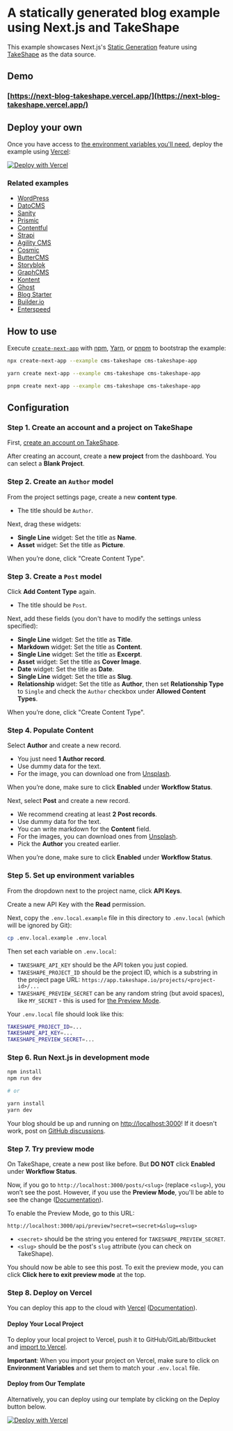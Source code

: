# A statically generated blog example using Next.js and TakeShape

This example showcases Next.js's [Static Generation](https://nextjs.org/docs/basic-features/pages) feature using [TakeShape](https://www.takeshape.io/) as the data source.

## Demo

### [https://next-blog-takeshape.vercel.app/](https://next-blog-takeshape.vercel.app/)

## Deploy your own

Once you have access to [the environment variables you'll need](#step-5-set-up-environment-variables), deploy the example using [Vercel](https://vercel.com?utm_source=github&utm_medium=readme&utm_campaign=next-example):

[![Deploy with Vercel](https://vercel.com/button)](https://vercel.com/new/git/external?repository-url=https://github.com/vercel/next.js/tree/canary/examples/cms-takeshape&project-name=cms-takeshape&repository-name=cms-takeshape&env=TAKESHAPE_PROJECT_ID,TAKESHAPE_API_KEY,TAKESHAPE_PREVIEW_SECRET&envDescription=Required%20to%20connect%20the%20app%20with%20TakeShape&envLink=https://vercel.link/cms-takeshape-env)

### Related examples

- [WordPress](/examples/cms-wordpress)
- [DatoCMS](/examples/cms-datocms)
- [Sanity](/examples/cms-sanity)
- [Prismic](/examples/cms-prismic)
- [Contentful](/examples/cms-contentful)
- [Strapi](/examples/cms-strapi)
- [Agility CMS](/examples/cms-agilitycms)
- [Cosmic](/examples/cms-cosmic)
- [ButterCMS](/examples/cms-buttercms)
- [Storyblok](/examples/cms-storyblok)
- [GraphCMS](/examples/cms-graphcms)
- [Kontent](/examples/cms-kontent)
- [Ghost](/examples/cms-ghost)
- [Blog Starter](/examples/blog-starter)
- [Builder.io](/examples/cms-builder-io)
- [Enterspeed](/examples/cms-enterspeed)

## How to use

Execute [`create-next-app`](https://github.com/vercel/next.js/tree/canary/packages/create-next-app) with [npm](https://docs.npmjs.com/cli/init), [Yarn](https://yarnpkg.com/lang/en/docs/cli/create/), or [pnpm](https://pnpm.io) to bootstrap the example:

```bash
npx create-next-app --example cms-takeshape cms-takeshape-app
```

```bash
yarn create next-app --example cms-takeshape cms-takeshape-app
```

```bash
pnpm create next-app --example cms-takeshape cms-takeshape-app
```

## Configuration

### Step 1. Create an account and a project on TakeShape

First, [create an account on TakeShape](https://www.takeshape.io/).

After creating an account, create a **new project** from the dashboard. You can select a **Blank Project**.

### Step 2. Create an `Author` model

From the project settings page, create a new **content type**.

- The title should be `Author`.

Next, drag these widgets:

- **Single Line** widget: Set the title as **Name**.
- **Asset** widget: Set the title as **Picture**.

When you’re done, click "Create Content Type".

### Step 3. Create a `Post` model

Click **Add Content Type** again.

- The title should be `Post`.

Next, add these fields (you don't have to modify the settings unless specified):

- **Single Line** widget: Set the title as **Title**.
- **Markdown** widget: Set the title as **Content**.
- **Single Line** widget: Set the title as **Excerpt**.
- **Asset** widget: Set the title as **Cover Image**.
- **Date** widget: Set the title as **Date**.
- **Single Line** widget: Set the title as **Slug**.
- **Relationship** widget: Set the title as **Author**, then set **Relationship Type** to `Single` and check the `Author` checkbox under **Allowed Content Types**.

When you’re done, click "Create Content Type".

### Step 4. Populate Content

Select **Author** and create a new record.

- You just need **1 Author record**.
- Use dummy data for the text.
- For the image, you can download one from [Unsplash](https://unsplash.com/).

When you’re done, make sure to click **Enabled** under **Workflow Status**.

Next, select **Post** and create a new record.

- We recommend creating at least **2 Post records**.
- Use dummy data for the text.
- You can write markdown for the **Content** field.
- For the images, you can download ones from [Unsplash](https://unsplash.com/).
- Pick the **Author** you created earlier.

When you’re done, make sure to click **Enabled** under **Workflow Status**.

### Step 5. Set up environment variables

From the dropdown next to the project name, click **API Keys**.

Create a new API Key with the **Read** permission.

Next, copy the `.env.local.example` file in this directory to `.env.local` (which will be ignored by Git):

```bash
cp .env.local.example .env.local
```

Then set each variable on `.env.local`:

- `TAKESHAPE_API_KEY` should be the API token you just copied.
- `TAKESHAPE_PROJECT_ID` should be the project ID, which is a substring in the project page URL: `https://app.takeshape.io/projects/<project-id>/...`
- `TAKESHAPE_PREVIEW_SECRET` can be any random string (but avoid spaces), like `MY_SECRET` - this is used for [the Preview Mode](https://nextjs.org/docs/advanced-features/preview-mode).

Your `.env.local` file should look like this:

```bash
TAKESHAPE_PROJECT_ID=...
TAKESHAPE_API_KEY=...
TAKESHAPE_PREVIEW_SECRET=...
```

### Step 6. Run Next.js in development mode

```bash
npm install
npm run dev

# or

yarn install
yarn dev
```

Your blog should be up and running on [http://localhost:3000](http://localhost:3000)! If it doesn't work, post on [GitHub discussions](https://github.com/vercel/next.js/discussions).

### Step 7. Try preview mode

On TakeShape, create a new post like before. But **DO NOT** click **Enabled** under **Workflow Status**.

Now, if you go to `http://localhost:3000/posts/<slug>` (replace `<slug>`), you won’t see the post. However, if you use the **Preview Mode**, you'll be able to see the change ([Documentation](https://nextjs.org/docs/advanced-features/preview-mode)).

To enable the Preview Mode, go to this URL:

```
http://localhost:3000/api/preview?secret=<secret>&slug=<slug>
```

- `<secret>` should be the string you entered for `TAKESHAPE_PREVIEW_SECRET`.
- `<slug>` should be the post's `slug` attribute (you can check on TakeShape).

You should now be able to see this post. To exit the preview mode, you can click **Click here to exit preview mode** at the top.

### Step 8. Deploy on Vercel

You can deploy this app to the cloud with [Vercel](https://vercel.com?utm_source=github&utm_medium=readme&utm_campaign=next-example) ([Documentation](https://nextjs.org/docs/deployment)).

#### Deploy Your Local Project

To deploy your local project to Vercel, push it to GitHub/GitLab/Bitbucket and [import to Vercel](https://vercel.com/new?utm_source=github&utm_medium=readme&utm_campaign=next-example).

**Important**: When you import your project on Vercel, make sure to click on **Environment Variables** and set them to match your `.env.local` file.

#### Deploy from Our Template

Alternatively, you can deploy using our template by clicking on the Deploy button below.

[![Deploy with Vercel](https://vercel.com/button)](https://vercel.com/new/git/external?repository-url=https://github.com/vercel/next.js/tree/canary/examples/cms-takeshape&project-name=cms-takeshape&repository-name=cms-takeshape&env=TAKESHAPE_PROJECT_ID,TAKESHAPE_API_KEY,TAKESHAPE_PREVIEW_SECRET&envDescription=Required%20to%20connect%20the%20app%20with%20TakeShape&envLink=https://vercel.link/cms-takeshape-env)
